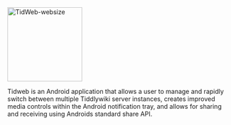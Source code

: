 <img width="168" alt="TidWeb-websize" src="https://github.com/user-attachments/assets/3e8579ba-ed11-40cd-9c84-1be5add23d88" />

Tidweb is an Android application that allows a user to manage and rapidly switch between multiple Tiddlywiki server instances, creates improved media controls within the Android notification tray, and allows for sharing and receiving using Androids standard share API. 
